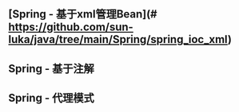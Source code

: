 ## [Spring  - 基于xml管理Bean](# https://github.com/sun-luka/java/tree/main/Spring/spring_ioc_xml)















## Spring  - 基于注解

















## Spring - 代理模式









